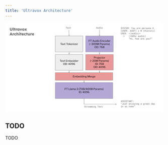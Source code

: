 ```yaml
---
title: 'Ultravox Architecture'
---
```

![Alt text](../../../assets/UVArchitecture.svg)

## TODO
TODO